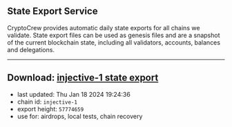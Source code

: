 ## State Export Service
CryptoCrew provides automatic daily state exports for all chains we validate. State export files can be used as genesis files and are a snapshot of the current blockchain state, including all validators, accounts, balances and delegations.

---
**Download: [injective-1 state export](https://dl.ccvalidators.com/SERVICE/injective/injective-1_export_57774659.json)**
---

- last updated: Thu Jan 18 2024 19:24:36
- chain id: `injective-1`
- export height: `57774659`
- use for: airdrops, local tests, chain recovery
